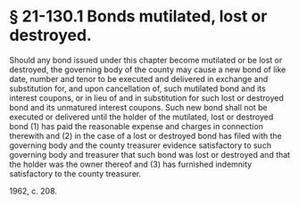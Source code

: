 # § 21-130.1 Bonds mutilated, lost or destroyed.

<p>Should any bond issued under this chapter become mutilated or be lost or destroyed, the governing body of the county may cause a new bond of like date, number and tenor to be executed and delivered in exchange and substitution for, and upon cancellation of, such mutilated bond and its interest coupons, or in lieu of and in substitution for such lost or destroyed bond and its unmatured interest coupons. Such new bond shall not be executed or delivered until the holder of the mutilated, lost or destroyed bond (1) has paid the reasonable expense and charges in connection therewith and (2) in the case of a lost or destroyed bond has filed with the governing body and the county treasurer evidence satisfactory to such governing body and treasurer that such bond was lost or destroyed and that the holder was the owner thereof and (3) has furnished indemnity satisfactory to the county treasurer.</p><p>1962, c. 208.</p>